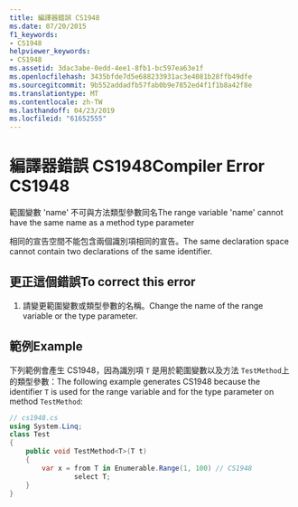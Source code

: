 ```yaml
---
title: 編譯器錯誤 CS1948
ms.date: 07/20/2015
f1_keywords:
- CS1948
helpviewer_keywords:
- CS1948
ms.assetid: 3dac3abe-0edd-4ee1-8fb1-bc597ea63e1f
ms.openlocfilehash: 3435bfde7d5e688233931ac3e4081b28ffb49dfe
ms.sourcegitcommit: 9b552addadfb57fab0b9e7852ed4f1f1b8a42f8e
ms.translationtype: MT
ms.contentlocale: zh-TW
ms.lasthandoff: 04/23/2019
ms.locfileid: "61652555"
---
```

# <a name="compiler-error-cs1948"></a><span data-ttu-id="43ee1-102">編譯器錯誤 CS1948</span><span class="sxs-lookup"><span data-stu-id="43ee1-102">Compiler Error CS1948</span></span>
<span data-ttu-id="43ee1-103">範圍變數 'name' 不可與方法類型參數同名</span><span class="sxs-lookup"><span data-stu-id="43ee1-103">The range variable 'name' cannot have the same name as a method type parameter</span></span>  
  
 <span data-ttu-id="43ee1-104">相同的宣告空間不能包含兩個識別項相同的宣告。</span><span class="sxs-lookup"><span data-stu-id="43ee1-104">The same declaration space cannot contain two declarations of the same identifier.</span></span>  
  
## <a name="to-correct-this-error"></a><span data-ttu-id="43ee1-105">更正這個錯誤</span><span class="sxs-lookup"><span data-stu-id="43ee1-105">To correct this error</span></span>  
  
1. <span data-ttu-id="43ee1-106">請變更範圍變數或類型參數的名稱。</span><span class="sxs-lookup"><span data-stu-id="43ee1-106">Change the name of the range variable or the type parameter.</span></span>  
  
## <a name="example"></a><span data-ttu-id="43ee1-107">範例</span><span class="sxs-lookup"><span data-stu-id="43ee1-107">Example</span></span>  
 <span data-ttu-id="43ee1-108">下列範例會產生 CS1948，因為識別項 `T` 是用於範圍變數以及方法 `TestMethod`上的類型參數：</span><span class="sxs-lookup"><span data-stu-id="43ee1-108">The following example generates CS1948 because the identifier `T` is used for the range variable and for the type parameter on method `TestMethod`:</span></span>  
  
```csharp  
// cs1948.cs  
using System.Linq;  
class Test  
{  
    public void TestMethod<T>(T t)  
    {  
        var x = from T in Enumerable.Range(1, 100) // CS1948  
                select T;  
    }  
}  
```
